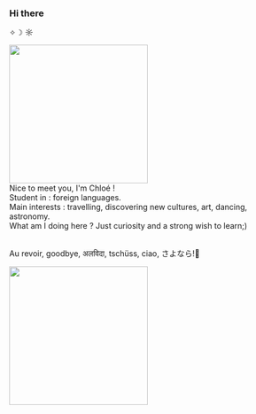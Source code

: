 ### Hi there 
 ✧☽ ☼
<br>
<div id="header" align="left">
  <img src= "https://media.giphy.com/media/Uz4cDaGXPxeuY/giphy.gif" Width= "250"/>
<div/>
Nice to meet you, I'm Chloé !
<br>
Student in : foreign languages.
<br>
Main interests : travelling, discovering new cultures, art, dancing, astronomy.
<br>
What am I doing here ? Just curiosity and a strong wish to learn;)
<br>
<br>
 
  Au revoir, goodbye, अलविदा, tschüss, ciao, さよなら!👋
<br> 
 
<img src= "https://media.giphy.com/media/C3gZCY92Cwyxq/giphy.gif" Width= "250"/>

